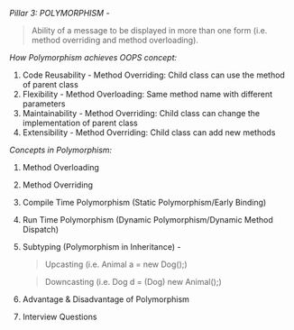 *Pillar 3: POLYMORPHISM -*
> Ability of a message to be displayed in more than one form (i.e. method overriding and method overloading).

_How Polymorphism achieves OOPS concept:_
1. Code Reusability - Method Overriding: Child class can use the method of parent class
2. Flexibility - Method Overloading: Same method name with different parameters
3. Maintainability - Method Overriding: Child class can change the implementation of parent class
4. Extensibility - Method Overriding: Child class can add new methods

_Concepts in Polymorphism:_
1. Method Overloading
2. Method Overriding
3. Compile Time Polymorphism (Static Polymorphism/Early Binding)
4. Run Time Polymorphism (Dynamic Polymorphism/Dynamic Method Dispatch)
5. Subtyping (Polymorphism in Inheritance) -

    > Upcasting (i.e. Animal a = new Dog();)
   
    > Downcasting (i.e. Dog d = (Dog) new Animal();)
6. Advantage & Disadvantage of Polymorphism
7. Interview Questions